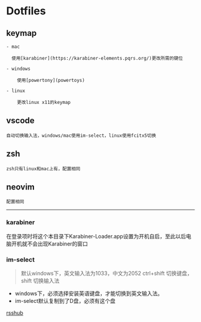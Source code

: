 # Dotfiles


## keymap

    - mac
      
      使用[karabiner](https://karabiner-elements.pqrs.org/)更改所需的键位

    - windows

        使用[powertony](powertoys)

    - linux

        更改linux x11的keymap



## vscode 
    
    自动切换输入法，windows/mac使用im-select，linux使用fcitx5切换


## zsh

    zsh只有linux和mac上有，配置相同

## neovim

    配置相同

---

### karabiner
在登录项时将这个本目录下Karabiner-Loader.app设置为开机自启，至此以后电脑开机就不会出现Karabiner的窗口


### im-select
> 默认windows下，英文输入法为1033，中文为2052
> ctrl+shift 切换键盘，shift 切换输入法

 - windows下，必须选择安装英语键盘，才能切换到英文输入法。
 - im-select默认复制到了D盘，必须有这个盘


[rsshub](https://docs.rsshub.app/zh/routes/programming#%E7%83%AD%E9%97%A8
)
